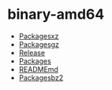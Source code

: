 binary-amd64
========================

- [Packagesxz](Packagesxz)
- [Packagesgz](Packagesgz)
- [Release](Release)
- [Packages](Packages)
- [READMEmd](READMEmd)
- [Packagesbz2](Packagesbz2)
